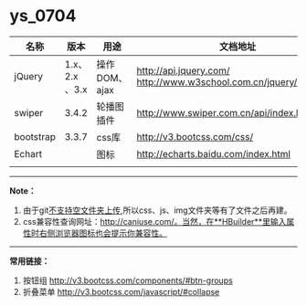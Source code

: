 # ys_0704
| 名称        | 版本           | 用途         | 文档地址                                     |
| --------- | ------------ | ---------- | ---------------------------------------- |
| jQuery    | 1.x、2.x 、3.x | 操作DOM、ajax | http://api.jquery.com/    http://www.w3school.com.cn/jquery/index.asp |
| swiper    | 3.4.2        | 轮播图插件      | http://www.swiper.com.cn/api/index.html  |
| bootstrap | 3.3.7        | css库       | http://v3.bootcss.com/css/               |
| Echart    |              | 图标         | http://echarts.baidu.com/index.html      |
|           |              |            |                                          |

---

**Note：**

1. 由于git<u>不支持空文件夹上传</u>,所以css、js、img文件夹等有了文件之后再建。
2. css兼容性查询网址：http://caniuse.com/。当然，在**HBuilder**里输入属性时右侧浏览器图标也会提示你兼容性。

---

**常用链接：**

1. 按钮组  http://v3.bootcss.com/components/#btn-groups
2. 折叠菜单 http://v3.bootcss.com/javascript/#collapse